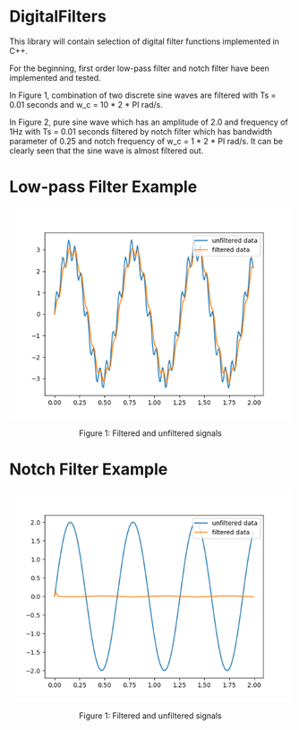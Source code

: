 # DigitalFilters
This library will contain selection of digital filter functions implemented in C++.
 
For the beginning, first order low-pass filter and notch filter have been implemented and tested.

In Figure 1, combination of two discrete sine waves are filtered with Ts = 0.01 seconds and w_c = 10 * 2 * PI rad/s.

In Figure 2, pure sine wave which has an amplitude of 2.0 and frequency of 1Hz with Ts = 0.01 seconds filtered by notch filter which has bandwidth parameter of 0.25 and notch frequency of w_c = 1 * 2 * PI rad/s. It can be clearly seen that the sine wave is almost filtered out.

# Low-pass Filter Example
![Example](/LowPassFilter/example.png)
<p align="center">Figure 1: Filtered and unfiltered signals</p>

# Notch Filter Example
![Example](/NotchFilter/example.png)
<p align="center">Figure 1: Filtered and unfiltered signals</p>
